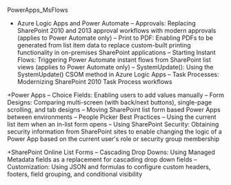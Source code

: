 PowerApps_MsFlows
+ Azure Logic Apps and Power Automate
–	Approvals: Replacing SharePoint 2010 and 2013 approval workflows with modern approvals (applies to Power Automate only)
–	Print to PDF: Enabling PDFs to be generated from list item data to replace custom-built printing functionality in on-premises SharePoint applications
–	Starting Instant Flows: Triggering Power Automate instant flows from SharePoint list views (applies to Power Automate only)
–	SystemUpdate(): Using the SystemUpdate() CSOM method in Azure Logic Apps
–	Task Processes: Modernizing SharePoint 2010 Task Process workflows

+Power Apps
–	Choice Fields: Enabling users to add values manually
–	Form Designs: Comparing multi-screen (with back/next buttons), single-page scrolling, and tab designs
–	Moving SharePoint list form based Power Apps between environments
–	People Picker Best Practices
–	Using the current list item when an in-list form opens
–	Using SharePoint Security: Obtaining security information from SharePoint sites to enable changing the logic of a Power App based on the current user's role or security group membership

+SharePoint Online List Forms
–	Cascading Drop Downs: Using Managed Metadata fields as a replacement for cascading drop down fields
–	Customization: Using JSON and formulas to configure custom headers, footers, field grouping, and conditional visibility
